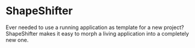 # ShapeShifter
Ever needed to use a running application as template for a new project? ShapeShifter makes it easy to morph a living application into a completely new one.
